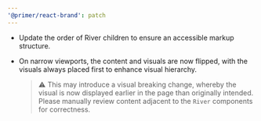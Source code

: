 ```yaml
---
'@primer/react-brand': patch
---
```


- Update the order of River children to ensure an accessible markup structure.
- On narrow viewports, the content and visuals are now flipped, with the visuals always placed first to enhance visual hierarchy.

  > :warning: This may introduce a visual breaking change, whereby the visual is now displayed earlier in the page than originally intended. Please manually review content adjacent to the `River` components for correctness.
